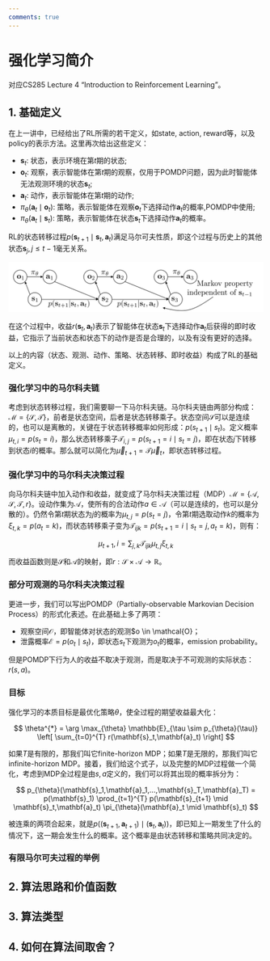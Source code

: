 ```yaml
---
comments: true
---
```

# 强化学习简介

对应CS285 Lecture 4 “Introduction to Reinforcement Learning”。

## 1. 基础定义

在上一讲中，已经给出了RL所需的若干定义，如state, action, reward等，以及policy的表示方法。这里再次给出这些定义：

- $\mathbf{s}_t$: 状态，表示环境在第$t$期的状态;
- $\mathbf{o}_t$: 观察，表示智能体在第$t$期的观察，仅用于POMDP问题，因为此时智能体无法观测环境的状态$\mathbf{s}_t$;
- $\mathbf{a}_t$: 动作，表示智能体在第$t$期的动作;
- $\pi_\theta(\mathbf{a}_t \mid \mathbf{o}_t)$: 策略，表示智能体在观察$\mathbf{o}_t$下选择动作$\mathbf{a}_t$的概率,POMDP中使用;
- $\pi_\theta(\mathbf{a}_t \mid \mathbf{s}_t)$: 策略，表示智能体在状态$\mathbf{s}_t$下选择动作$\mathbf{a}_t$的概率。

RL的状态转移过程$p(\mathbf{s}_{t+1} \mid \mathbf{s}_t, \mathbf{a}_t)$满足马尔可夫性质，即这个过程与历史上的其他状态$\mathbf{s}_{j}, j \leq t-1$毫无关系。

![1681371069937](image/2_ImitationLearning/1681371069937.png)

在这个过程中，收益$r(\mathbf{s}_t,\mathbf{a}_t)$表示了智能体在状态$\mathbf{s}_t$下选择动作$\mathbf{a}_t$后获得的即时收益，它指示了当前状态和状态下的动作是否是合理的，以及有没有更好的选择。

以上的内容（状态、观测、动作、策略、状态转移、即时收益）构成了RL的基础定义。

### 强化学习中的马尔科夫链

考虑到状态转移过程，我们需要聊一下马尔科夫链。马尔科夫链由两部分构成：$\mathcal{M} = \{\mathcal{S},\mathcal{T}\}$，前者是状态空间，后者是状态转移乘子。状态空间$\mathcal{S}$可以是连续的，也可以是离散的，关键在于状态转移概率如何形成：$p(s_{t+1} \mid s_t)$。定义概率$\mu_{t,i} = p(s_t = i)$，那么状态转移乘子$\mathcal{T}_{i,j} = p(s_{t+1} = i \mid s_t = j)$，即在状态$j$下转移到状态$i$的概率。那么就可以简化为$\vec \mu_{t+1} = \mathcal{T} \vec \mu_t$，即状态转移过程。

### 强化学习中的马尔科夫决策过程

向马尔科夫链中加入动作和收益，就变成了马尔科夫决策过程（MDP）$\mathcal{M} = \{\mathcal{A},\mathcal{S},\mathcal{T},r\}$。设动作集为$\mathcal{A}$，使所有的合法动作$a \in \mathcal{A}$（可以是连续的，也可以是分散的）。仍然令第$t$期状态为$j$的概率为$\mu_{t,j} = p(s_t = j)$，令第$t$期选取动作$k$的概率为$\xi_{t,k} = p(a_t = k)$，而状态转移乘子变为$\mathcal{T}_{ijk} = p(s_{t+1}=i \mid s_t = j,a_t = k)$，则有：

$$
\mu_{t+1},i = \sum_{j,k} \mathcal{T}_{ijk} \mu_{t,j} \xi_{t,k}
$$

而收益函数则是$\mathcal{S}$和$\mathcal{A}$的映射，即$r:\mathcal{S} \times \mathcal{A} \to \mathbb{R}$。

### 部分可观测的马尔科夫决策过程

更进一步，我们可以写出POMDP（Partially-observable Markovian Decision Process）的形式化表述。在此基础上多了两项：

- 观察空间$\mathcal{O}$，即智能体对状态的观测$o \in \mathcal{O}；
- 泄露概率$\mathcal{E} = p(o_t \mid s_t)$，即状态$s_t$下观测为$o_t$的概率，emission probability。

但是POMDP下行为人的收益不取决于观测，而是取决于不可观测的实际状态：$r(s,a)$。

### 目标

强化学习的本质目标是最优化策略$\theta$，使全过程的期望收益最大化：

$$
\theta^{*} = \arg \max_{\theta} \mathbb{E}_{\tau \sim p_{\theta}(\tau)} \left[ \sum_{t=0}^{T} r(\mathbf{s}_t,\mathbf{a}_t) \right]
$$

如果$T$是有限的，那我们叫它finite-horizon MDP；如果$T$是无限的，那我们叫它infinite-horizon MDP。接着，我们给这个式子，以及完整的MDP过程做一个简化，考虑到MDP全过程是由$s,a$定义的，我们可以将其出现的概率拆分为：

$$
p_{\theta}(\mathbf{s}_1,\mathbf{a}_1,...,\mathbf{s}_T,\mathbf{a}_T) = p(\mathbf{s}_1) \prod_{t=1}^{T} p(\mathbf{s}_{t+1} \mid \mathbf{s}_t,\mathbf{a}_t) \pi_{\theta}(\mathbf{a}_t \mid \mathbf{s}_t)
$$

被连乘的两项合起来，就是$p((\mathbf{s}_{t+1}, \mathbf{a}_{t+1}) \mid (\mathbf{s}_t,\mathbf{a}_t))$，即已知上一期发生了什么的情况下，这一期会发生什么的概率。这个概率是由状态转移和策略共同决定的。

### 有限马尔可夫过程的举例


## 2. 算法思路和价值函数

## 3. 算法类型

## 4. 如何在算法间取舍？

